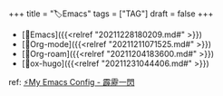 +++
title = "🏷Emacs"
tags = ["TAG"]
draft = false
+++

-   [📝Emacs]({{<relref "20211228180209.md#" >}})
-   [📝Org-mode]({{<relref "20211211071525.md#" >}})
-   [📝Org-roam]({{<relref "20211204183600.md#" >}})
-   [📝ox-hugo]({{<relref "20211231044406.md#" >}})

ref: [⚡My Emacs Config - 霹靂一閃](https://tsu-nera.github.io/keido/notes/hekireki)
